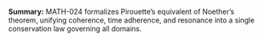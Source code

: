 **Summary:**  MATH-024 formalizes Pirouette’s equivalent of Noether’s theorem, unifying coherence, time adherence, and resonance into a single conservation law governing all domains.